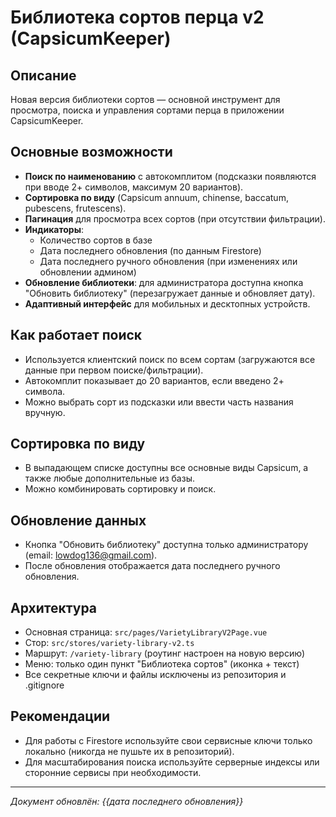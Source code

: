 # Библиотека сортов перца v2 (CapsicumKeeper)

## Описание

Новая версия библиотеки сортов — основной инструмент для просмотра, поиска и управления сортами перца в приложении CapsicumKeeper.

## Основные возможности

- **Поиск по наименованию** с автокомплитом (подсказки появляются при вводе 2+ символов, максимум 20 вариантов).
- **Сортировка по виду** (Capsicum annuum, chinense, baccatum, pubescens, frutescens).
- **Пагинация** для просмотра всех сортов (при отсутствии фильтрации).
- **Индикаторы**:
  - Количество сортов в базе
  - Дата последнего обновления (по данным Firestore)
  - Дата последнего ручного обновления (при изменениях или обновлении админом)
- **Обновление библиотеки**: для администратора доступна кнопка "Обновить библиотеку" (перезагружает данные и обновляет дату).
- **Адаптивный интерфейс** для мобильных и десктопных устройств.

## Как работает поиск

- Используется клиентский поиск по всем сортам (загружаются все данные при первом поиске/фильтрации).
- Автокомплит показывает до 20 вариантов, если введено 2+ символа.
- Можно выбрать сорт из подсказки или ввести часть названия вручную.

## Сортировка по виду

- В выпадающем списке доступны все основные виды Capsicum, а также любые дополнительные из базы.
- Можно комбинировать сортировку и поиск.

## Обновление данных

- Кнопка "Обновить библиотеку" доступна только администратору (email: lowdog136@gmail.com).
- После обновления отображается дата последнего ручного обновления.

## Архитектура

- Основная страница: `src/pages/VarietyLibraryV2Page.vue`
- Стор: `src/stores/variety-library-v2.ts`
- Маршрут: `/variety-library` (роутинг настроен на новую версию)
- Меню: только один пункт "Библиотека сортов" (иконка + текст)
- Все секретные ключи и файлы исключены из репозитория и .gitignore

## Рекомендации

- Для работы с Firestore используйте свои сервисные ключи только локально (никогда не пушьте их в репозиторий).
- Для масштабирования поиска используйте серверные индексы или сторонние сервисы при необходимости.

---

_Документ обновлён: {{дата последнего обновления}}_
